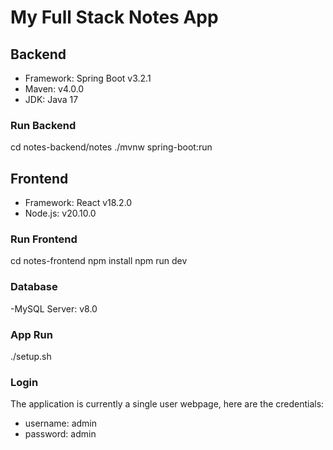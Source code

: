 # My Full Stack Notes App

## Backend

- Framework: Spring Boot v3.2.1
- Maven: v4.0.0
- JDK: Java 17

### Run Backend

cd notes-backend/notes
./mvnw spring-boot:run

## Frontend

- Framework: React v18.2.0
- Node.js: v20.10.0

### Run Frontend

cd notes-frontend
npm install
npm run dev

### Database

-MySQL Server: v8.0

### App Run

./setup.sh

### Login

The application is currently a single user webpage, here are the credentials:

- username: admin
- password: admin
